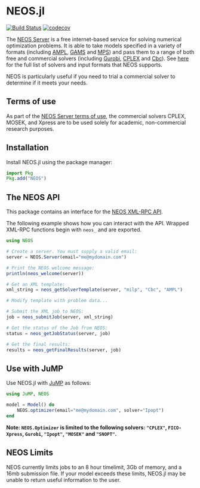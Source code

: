 # NEOS.jl

[![Build Status](https://github.com/odow/NEOS.jl/workflows/CI/badge.svg?branch=master)](https://github.com/odow/NEOS.jl/actions?query=workflow%3ACI)
[![codecov](https://codecov.io/gh/odow/NEOS.jl/branch/master/graph/badge.svg)](https://codecov.io/gh/odow/NEOS.jl)

The [NEOS Server](http://www.neos-server.org/neos) is a free internet-based
service for solving numerical optimization problems. It is able to take models
specified in a variety of formats (including [AMPL](http://ampl.com/),
[GAMS](http://www.gams.com/) and
[MPS](https://en.wikipedia.org/wiki/MPS_%28format%29)) and pass them to a range
of both free and commercial solvers (including [Gurobi](http://www.gurobi.com/),
[CPLEX](http://www-03.ibm.com/software/products/en/ibmilogcpleoptistud/) and
[Cbc](https://projects.coin-or.org/Cbc)). See
[here](http://www.neos-server.org/neos/solvers/index.html) for the full list of
solvers and input formats that NEOS supports.

NEOS is particularly useful if you need to trial a commercial solver to determine
if it meets your needs.

## Terms of use

As part of the [NEOS Server terms of use](http://www.neos-server.org/neos/termofuse.html),
the commercial solvers CPLEX, MOSEK, and Xpress are to be used solely for 
academic, non-commercial research purposes.

## Installation

Install NEOS.jl using the package manager:

```julia
import Pkg
Pkg.add("NEOS")
```

## The NEOS API

This package contains an interface for the [NEOS XML-RPC API](http://www.neos-server.org/neos/NEOS-API.html).

The following example shows how you can interact with the API. Wrapped XML-RPC
functions begin with `neos_` and are exported.

```julia
using NEOS

# Create a server. You must supply a valid email:
server = NEOS.Server(email="me@mydomain.com")

# Print the NEOS welcome message:
println(neos_welcome(server))

# Get an XML template:
xml_string = neos_getSolverTemplate(server, "milp", "Cbc", "AMPL")

# Modify template with problem data...

# Submit the XML job to NEOS:
job = neos_submitJob(server, xml_string)

# Get the status of the Job from NEOS:
status = neos_getJobStatus(server, job)

# Get the final results:
results = neos_getFinalResults(server, job)
```

## Use with JuMP

Use NEOS.jl with [JuMP](https://github.com/JuliaOpt/JuMP.jl) as follows:

```julia
using JuMP, NEOS

model = Model() do 
    NEOS.optimizer(email="me@mydomain.com", solver="Ipopt")
end
```

**Note: `NEOS.Optimizer` is limited to the following solvers: `"CPLEX"`, 
`FICO-Xpress`, `Gurobi`, `"Ipopt"`, `"MOSEK"` and `"SNOPT"`.**

## NEOS Limits

NEOS currently limits jobs to an 8 hour timelimit, 3Gb of memory, and a 16mb
submission file. If your model exceeds these limits, NEOS.jl may be unable to
return useful information to the user.
